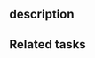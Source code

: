 ## description
<!-- Address issue description here -->

## Related tasks
<!-- if there is related ASANA, attach its link -->
